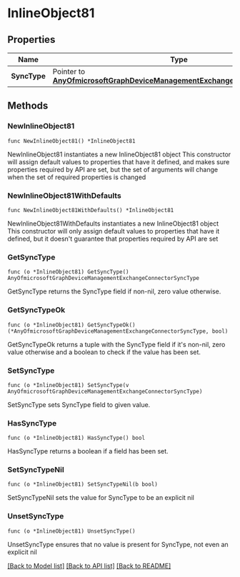 # InlineObject81

## Properties

Name | Type | Description | Notes
------------ | ------------- | ------------- | -------------
**SyncType** | Pointer to [**AnyOfmicrosoftGraphDeviceManagementExchangeConnectorSyncType**](anyOf&lt;microsoft.graph.deviceManagementExchangeConnectorSyncType&gt;.md) |  | [optional] 

## Methods

### NewInlineObject81

`func NewInlineObject81() *InlineObject81`

NewInlineObject81 instantiates a new InlineObject81 object
This constructor will assign default values to properties that have it defined,
and makes sure properties required by API are set, but the set of arguments
will change when the set of required properties is changed

### NewInlineObject81WithDefaults

`func NewInlineObject81WithDefaults() *InlineObject81`

NewInlineObject81WithDefaults instantiates a new InlineObject81 object
This constructor will only assign default values to properties that have it defined,
but it doesn't guarantee that properties required by API are set

### GetSyncType

`func (o *InlineObject81) GetSyncType() AnyOfmicrosoftGraphDeviceManagementExchangeConnectorSyncType`

GetSyncType returns the SyncType field if non-nil, zero value otherwise.

### GetSyncTypeOk

`func (o *InlineObject81) GetSyncTypeOk() (*AnyOfmicrosoftGraphDeviceManagementExchangeConnectorSyncType, bool)`

GetSyncTypeOk returns a tuple with the SyncType field if it's non-nil, zero value otherwise
and a boolean to check if the value has been set.

### SetSyncType

`func (o *InlineObject81) SetSyncType(v AnyOfmicrosoftGraphDeviceManagementExchangeConnectorSyncType)`

SetSyncType sets SyncType field to given value.

### HasSyncType

`func (o *InlineObject81) HasSyncType() bool`

HasSyncType returns a boolean if a field has been set.

### SetSyncTypeNil

`func (o *InlineObject81) SetSyncTypeNil(b bool)`

 SetSyncTypeNil sets the value for SyncType to be an explicit nil

### UnsetSyncType
`func (o *InlineObject81) UnsetSyncType()`

UnsetSyncType ensures that no value is present for SyncType, not even an explicit nil

[[Back to Model list]](../README.md#documentation-for-models) [[Back to API list]](../README.md#documentation-for-api-endpoints) [[Back to README]](../README.md)


